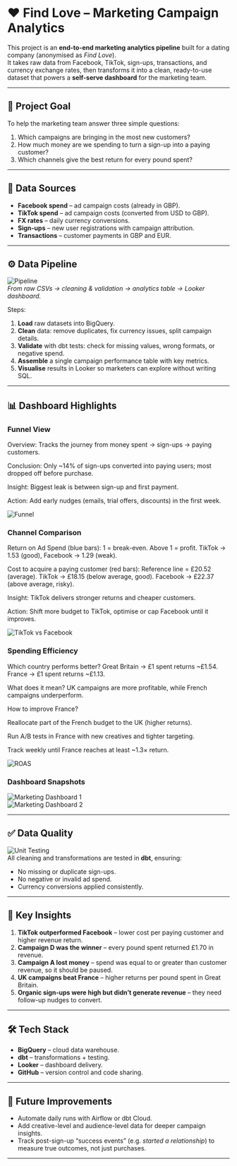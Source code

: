 # ❤️ Find Love – Marketing Campaign Analytics 

This project is an **end-to-end marketing analytics pipeline** built for a dating company (anonymised as *Find Love*).  
It takes raw data from Facebook, TikTok, sign-ups, transactions, and currency exchange rates, then transforms it into a clean, ready-to-use dataset that powers a **self-serve dashboard** for the marketing team.  

---

## 🎯 Project Goal
To help the marketing team answer three simple questions:
1. Which campaigns are bringing in the most new customers?  
2. How much money are we spending to turn a sign-up into a paying customer?  
3. Which channels give the best return for every pound spent?  

---

## 📂 Data Sources
- **Facebook spend** – ad campaign costs (already in GBP).  
- **TikTok spend** – ad campaign costs (converted from USD to GBP).  
- **FX rates** – daily currency conversions.  
- **Sign-ups** – new user registrations with campaign attribution.  
- **Transactions** – customer payments in GBP and EUR.  

---

## ⚙️ Data Pipeline
![Pipeline](images/pipeline.png)  
*From raw CSVs → cleaning & validation → analytics table → Looker dashboard.*  

Steps:
1. **Load** raw datasets into BigQuery.  
2. **Clean** data: remove duplicates, fix currency issues, split campaign details.  
3. **Validate** with dbt tests: check for missing values, wrong formats, or negative spend.  
4. **Assemble** a single campaign performance table with key metrics.  
5. **Visualise** results in Looker so marketers can explore without writing SQL.  

---

## 📊 Dashboard Highlights

### Funnel View

Overview: Tracks the journey from money spent → sign-ups → paying customers.

Conclusion: Only ~14% of sign-ups converted into paying users; most dropped off before purchase.

Insight: Biggest leak is between sign-up and first payment.

Action: Add early nudges (emails, trial offers, discounts) in the first week.


![Funnel](images/Funnel.png)  

### Channel Comparison

Return on Ad Spend (blue bars):
1 = break-even. Above 1 = profit.
TikTok → 1.53 (good), Facebook → 1.29 (weak).

Cost to acquire a paying customer (red bars):
Reference line = £20.52 (average).
TikTok → £18.15 (below average, good).
Facebook → £22.37 (above average, risky).

Insight: TikTok delivers stronger returns and cheaper customers.

Action: Shift more budget to TikTok, optimise or cap Facebook until it improves.

![TikTok vs Facebook](images/tiktok_vs_fb.png)  


### Spending Efficiency
Which country performs better?
Great Britain → £1 spent returns ~£1.54.
France → £1 spent returns ~£1.13.

What does it mean?
UK campaigns are more profitable, while French campaigns underperform.

How to improve France?

Reallocate part of the French budget to the UK (higher returns).

Run A/B tests in France with new creatives and tighter targeting.

Track weekly until France reaches at least ~1.3× return.

![ROAS](images/roas.png)  


### Dashboard Snapshots
![Marketing Dashboard 1](images/Marketing_dashboard_1.jpg)  
![Marketing Dashboard 2](images/Marketing_dashboard_2.jpg)  

---

## ✅ Data Quality
![Unit Testing](images/Unit-testing-Page-2.jpg)  
All cleaning and transformations are tested in **dbt**, ensuring:
- No missing or duplicate sign-ups.  
- No negative or invalid ad spend.  
- Currency conversions applied consistently.  

---

## 🔑 Key Insights
1. **TikTok outperformed Facebook** – lower cost per paying customer and higher revenue return.  
2. **Campaign D was the winner** – every pound spent returned £1.70 in revenue.  
3. **Campaign A lost money** – spend was equal to or greater than customer revenue, so it should be paused.  
4. **UK campaigns beat France** – higher returns per pound spent in Great Britain.  
5. **Organic sign-ups were high but didn’t generate revenue** – they need follow-up nudges to convert.  

---

## 🛠️ Tech Stack
- **BigQuery** – cloud data warehouse.  
- **dbt** – transformations + testing.  
- **Looker** – dashboard delivery.  
- **GitHub** – version control and code sharing.  

---

## 🚀 Future Improvements
- Automate daily runs with Airflow or dbt Cloud.  
- Add creative-level and audience-level data for deeper campaign insights.  
- Track post-sign-up “success events” (e.g. *started a relationship*) to measure true outcomes, not just purchases.  

---
